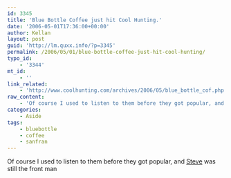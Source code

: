 ```yaml
---
id: 3345
title: 'Blue Bottle Coffee just hit Cool Hunting.'
date: '2006-05-01T17:36:00+00:00'
author: Kellan
layout: post
guid: 'http://lm.quxx.info/?p=3345'
permalink: /2006/05/01/blue-bottle-coffee-just-hit-cool-hunting/
typo_id:
    - '3344'
mt_id:
    - ''
link_related:
    - 'http://www.coolhunting.com/archives/2006/05/blue_bottle_cof.php'
raw_content:
    - 'Of course I used to listen to them before they got popular, and [Steve](http://flickr.com/photos/dogmilque/) was still the front man'
categories:
    - Aside
tags:
    - bluebottle
    - coffee
    - sanfran
---
```


Of course I used to listen to them before they got popular, and [Steve](http://flickr.com/photos/dogmilque/) was still the front man